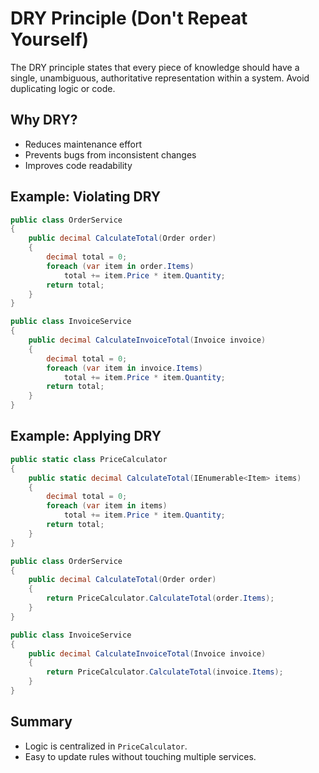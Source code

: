 # DRY Principle (Don't Repeat Yourself)

The DRY principle states that every piece of knowledge should have a single, unambiguous, authoritative representation within a system. Avoid duplicating logic or code.

## Why DRY?

- Reduces maintenance effort
- Prevents bugs from inconsistent changes
- Improves code readability

## Example: Violating DRY

```csharp
public class OrderService
{
    public decimal CalculateTotal(Order order)
    {
        decimal total = 0;
        foreach (var item in order.Items)
            total += item.Price * item.Quantity;
        return total;
    }
}

public class InvoiceService
{
    public decimal CalculateInvoiceTotal(Invoice invoice)
    {
        decimal total = 0;
        foreach (var item in invoice.Items)
            total += item.Price * item.Quantity;
        return total;
    }
}
```

## Example: Applying DRY

```csharp
public static class PriceCalculator
{
    public static decimal CalculateTotal(IEnumerable<Item> items)
    {
        decimal total = 0;
        foreach (var item in items)
            total += item.Price * item.Quantity;
        return total;
    }
}

public class OrderService
{
    public decimal CalculateTotal(Order order) 
    {
        return PriceCalculator.CalculateTotal(order.Items);
    }
}

public class InvoiceService
{
    public decimal CalculateInvoiceTotal(Invoice invoice) 
    {
        return PriceCalculator.CalculateTotal(invoice.Items);
    }
}
```
## Summary

- Logic is centralized in `PriceCalculator`.
- Easy to update rules without touching multiple services.
